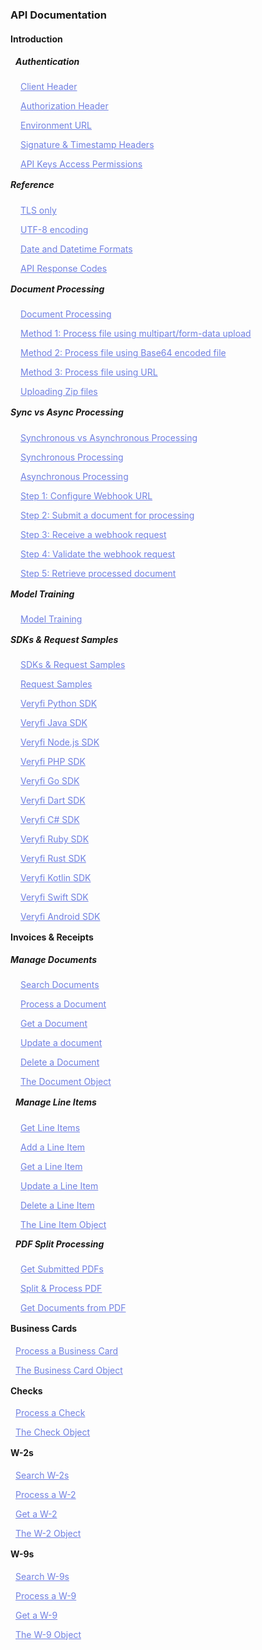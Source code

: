 <h3 className="h3-title" id="new-api-docs-toc">API Documentation</h3>

<h4 className="h4-title bold-text">Introduction</h3>

<h5 className="h5-title bold-text" style="margin-left: 8px">Authentication</h5>

<a className="toc-links" href='/api/docs/auth/#new-api-docs-client-header' style="color: #7080E2; margin-left: 16px">Client Header</a>

<a className="toc-links" href='/api/docs/auth/#new-api-docs-authorization-header' style="color: #7080E2; margin-left: 16px">Authorization Header</a>

<a className="toc-links" href='/api/docs/auth/#new-api-docs-enviroment-url' style="color: #7080E2; margin-left: 16px">Environment URL</a>

<a className="toc-links" href='/api/docs/auth/#new-api-docs-signature-timestamp' style="color: #7080E2; margin-left: 16px">Signature & Timestamp Headers</a>

<a className="toc-links" href='/api/docs/auth/#new-api-docs-api-keys-permission' style="color: #7080E2; margin-left: 16px">API Keys Access Permissions</a>

<h5 className="h5-title bold-text" style="margin-top: 16px">Reference</h5>

<a className="toc-links" href='/api/docs/api-docs-introduction-reference/#api-docs-tls' style="color: #7080E2; margin-left: 16px">TLS only</a>

<a className="toc-links" href='/api/docs/api-docs-introduction-reference/#api-docs-utf-encoding' style="color: #7080E2; margin-left: 16px">UTF-8 encoding</a>

<a className="toc-links" href='/api/docs/api-docs-introduction-reference/#api-docs-date-datetime' style="color: #7080E2; margin-left: 16px">Date and Datetime Formats</a>

<a className="toc-links" href='/api/docs/api-docs-introduction-reference/#api-docs-response-codes' style="color: #7080E2; margin-left: 16px">API Response Codes</a>

<h5 className="h5-title bold-text" style="margin-top: 16px">Document Processing</h5>

<a className="toc-links" href='/api/docs/documents/process/#api-docs-document-processing' style="color: #7080E2; margin-left: 16px">Document Processing</a>

<a className="toc-links" href='/api/docs/documents/process/#form-data-upload-new-api-docs' style="color: #7080E2; margin-left: 16px">Method 1: Process file using multipart/form-data upload</a>

<a className="toc-links" href='/api/docs/documents/process/#base-64-new-api-docs' style="color: #7080E2; margin-left: 16px">Method 2: Process file using Base64 encoded file</a>

<a className="toc-links" href='/api/docs/documents/process/#using-a-url-new-api-docs' style="color: #7080E2; margin-left: 16px">Method 3: Process file using URL</a>

<a className="toc-links" href='/api/docs/documents/process/#uploading-zip-file-new-api-docs' style="color: #7080E2; margin-left: 16px">Uploading Zip files</a>

<h5 className="h5-title bold-text" style="margin-top: 16px">Sync vs Async Processing</h5>

<a className="toc-links" href='/api/docs/api-docs-process-asynchronous/#api-docs-sync-async' style="color: #7080E2; margin-left: 16px">Synchronous vs Asynchronous Processing</a>

<a className="toc-links" href='/api/docs/api-docs-process-asynchronous/#synchronous-response-new-api-docs' style="color: #7080E2; margin-left: 16px">Synchronous Processing</a>

<a className="toc-links" href='/api/docs/api-docs-process-asynchronous/#asynchronous-new-api-docs' style="color: #7080E2; margin-left: 16px">Asynchronous Processing</a>

<a className="toc-links" href='/api/docs/api-docs-process-asynchronous/#set-webhooks-new-api-docs' style="color: #7080E2; margin-left: 16px">Step 1: Configure Webhook URL</a>

<a className="toc-links" href='/api/docs/api-docs-process-asynchronous/#submit-document-new-api-docs' style="color: #7080E2; margin-left: 16px">Step 2: Submit a document for processing</a>

<a className="toc-links" href='/api/docs/api-docs-process-asynchronous/#receive-webhook-new-api-docs' style="color: #7080E2; margin-left: 16px">Step 3: Receive a webhook request</a>

<a className="toc-links" href='/api/docs/api-docs-process-asynchronous/#validate-webhook-new-api-docs' style="color: #7080E2; margin-left: 16px">Step 4: Validate the webhook request</a>

<a className="toc-links" href='/api/docs/api-docs-process-asynchronous/#retrieve-document-new-api-docs' style="color: #7080E2; margin-left: 16px">Step 5: Retrieve processed document</a>

<h5 className="h5-title bold-text" style="margin-top: 16px">Model Training</h5>

<a className="toc-links" href='/api/docs/documents/train/#api-docs-model-training' style="color: #7080E2; margin-left: 16px">Model Training</a>

<h5 className="h5-title bold-text" style="margin-top: 16px">SDKs & Request Samples</h5>

<a className="toc-links" href='/api/docs/sdks/#sdk-samples-intro' style="color: #7080E2; margin-left: 16px">SDKs & Request Samples</a>

<a className="toc-links" href='/api/docs/sdks/#sdk-samples-uipath-postman' style="color: #7080E2; margin-left: 16px">Request Samples</a>

<a className="toc-links" href='/api/docs/sdks/#python-sdk-new-api-docs' style="color: #7080E2; margin-left: 16px">Veryfi Python SDK</a>

<a className="toc-links" href='/api/docs/sdks/#java-sdk-new-api-docs' style="color: #7080E2; margin-left: 16px">Veryfi Java SDK</a>

<a className="toc-links" href='/api/docs/sdks/#node-sdk-new-api-docs' style="color: #7080E2; margin-left: 16px">Veryfi Node.js SDK</a>

<a className="toc-links" href='/api/docs/sdks/#php-sdk-new-api-docs' style="color: #7080E2; margin-left: 16px">Veryfi PHP SDK</a>

<a className="toc-links" href='/api/docs/sdks/#go-sdk-new-api-docs' style="color: #7080E2; margin-left: 16px">Veryfi Go SDK</a>

<a className="toc-links" href='/api/docs/sdks/#dart-sdk-new-api-docs' style="color: #7080E2; margin-left: 16px">Veryfi Dart SDK</a>

<a className="toc-links" href='/api/docs/sdks/#csharp-sdk-new-api-docs' style="color: #7080E2; margin-left: 16px">Veryfi C# SDK</a>

<a className="toc-links" href='/api/docs/sdks/#ruby-sdk-new-api-docs' style="color: #7080E2; margin-left: 16px">Veryfi Ruby SDK</a>

<a className="toc-links" href='/api/docs/sdks/#rust-sdk-new-api-docs' style="color: #7080E2; margin-left: 16px">Veryfi Rust SDK</a>

<a className="toc-links" href='/api/docs/sdks/#kotlin-sdk-new-api-docs' style="color: #7080E2; margin-left: 16px">Veryfi Kotlin SDK</a>

<a className="toc-links" href='/api/docs/sdks/#swift-sdk-new-api-docs' style="color: #7080E2; margin-left: 16px">Veryfi Swift SDK</a>

<a className="toc-links" href='/api/docs/sdks/#android-sdk-new-api-docs' style="color: #7080E2; margin-left: 16px">Veryfi Android SDK</a>

<h4 className="h4-title bold-text" style="margin-top: 16px">Invoices & Receipts</h5>

<h5 className="h5-title bold-text" style="margin-top: 16px;">Manage Documents</h5>

<a className="toc-links" href='/api/docs/api-docs-v2/#/paths/api-v8-partner-documents/get' style="color: #7080E2; margin-left: 16px">Search Documents</a>

<a className="toc-links" href='/api/docs/api-docs-v2/#/paths/api-v8-partner-documents/post' style="color: #7080E2; margin-left: 16px">Process a Document</a>

<a className="toc-links" href='/api/docs/api-docs-v2/#/paths/api-v8-partner-documents-document_id/get' style="color: #7080E2; margin-left: 16px">Get a Document</a>

<a className="toc-links" href='/api/docs/api-docs-v2/#/paths/api-v8-partner-documents-document_id/put' style="color: #7080E2; margin-left: 16px">Update a document</a>

<a className="toc-links" href='/api/docs/api-docs-v2/#/paths/api-v8-partner-documents-document_id/delete' style="color: #7080E2; margin-left: 16px">Delete a Document</a>

<a className="toc-links" href='/api/docs/api-docs-v2/#/schemas/Document' style="color: #7080E2; margin-left: 16px">The Document Object</a>

<h5 className="h5-title bold-text" style="margin-top: 16px; margin-left: 8px">Manage Line Items</h5>

<a className="toc-links" href='/api/docs/api-docs-v2/#/operations/getLineItems' style="color: #7080E2; margin-left: 16px">Get Line Items</a>

<a className="toc-links" href='/api/docs/api-docs-v2/#/operations/addLineItem' style="color: #7080E2; margin-left: 16px">Add a Line Item</a>

<a className="toc-links" href='/api/docs/api-docs-v2/#/operations/getLineItem' style="color: #7080E2; margin-left: 16px">Get a Line Item</a>

<a className="toc-links" href='/api/docs/api-docs-v2/#/operations/updateLineItem' style="color: #7080E2; margin-left: 16px">Update a Line Item</a>

<a className="toc-links" href='/api/docs/api-docs-v2/#/operations/deleteLineItem' style="color: #7080E2; margin-left: 16px">Delete a Line Item</a>

<a className="toc-links" href='/api/docs/api-docs-v2/#/schemas/DetailedLineItem' style="color: #7080E2; margin-left: 16px">The Line Item Object</a>

<h5 className="h5-title bold-text" style="margin-top: 8px; margin-left: 8px">PDF Split Processing</h5>

<a className="toc-links" href='/api/docs/api-docs-split-processing-v2/#/paths/api-v8-partner-documents-set-async/get' style="color: #7080E2; margin-left: 16px">Get Submitted PDFs</a>

<a className="toc-links" href='/api/docs/api-docs-split-processing-v2/#/paths/api-v8-partner-documents-set-async/post' style="color: #7080E2; margin-left: 16px">Split & Process PDF</a>

<a className="toc-links" href='/api/docs/api-docs-split-processing-v2/#/paths/api-v8-partner-documents-set-async-document_id/get' style="color: #7080E2; margin-left: 16px">Get Documents from PDF</a>

<h4 className="h4-title bold-text" style="margin-top: 16px">Business Cards</h4>

<a className="toc-links" href='/api/docs/api-docs-business-cards-v2/#/paths/api-v7-partner-business-cards/post' style="color: #7080E2; margin-left: 8px">Process a Business Card</a>

<a className="toc-links" href='/api/docs/api-docs-business-cards-v2/#/schemas/BusinessCard' style="color: #7080E2; margin-left: 8px">The Business Card Object</a>

<h4 className="h4-title bold-text" style="margin-top: 16px">Checks</h4>

<a className="toc-links" href='/api/docs/api-docs-checks-v2/#/operations/processCheck' style="color: #7080E2; margin-left: 8px">Process a Check</a>

<a className="toc-links" href='/api/docs/api-docs-checks-v2/#/schemas/Check' style="color: #7080E2; margin-left: 8px">The Check Object</a>

<h4 className="h4-title bold-text" style="margin-top: 16px">W-2s</h4>

<a className="toc-links" href='/api/docs/api-docs-w2-v2/#/paths/api-v8-partner-w2s/get' style="color: #7080E2; margin-left: 8px">Search W-2s</a>

<a className="toc-links" href='/api/docs/api-docs-w2-v2/#/paths/api-v8-partner-w2s/post' style="color: #7080E2; margin-left: 8px">Process a W-2</a>

<a className="toc-links" href='/api/docs/api-docs-w2-v2/#/paths/api-v8-partner-w2s-document_id/get' style="color: #7080E2; margin-left: 8px">Get a W-2</a>

<a className="toc-links" href='/api/docs/api-docs-w2-v2/#/schemas/W2Response' style="color: #7080E2; margin-left: 8px">The W-2 Object</a>

<h4 className="h4-title bold-text" style="margin-top: 16px">W-9s</h4>

<a className="toc-links" href='/api/docs/api-docs-w9-v2/#/paths/api-v8-partner-w9s/get' style="color: #7080E2; margin-left: 8px">Search W-9s</a>

<a className="toc-links" href='/api/docs/api-docs-w9-v2/#/paths/api-v8-partner-w9s/post' style="color: #7080E2; margin-left: 8px">Process a W-9</a>

<a className="toc-links" href='/api/docs/api-docs-w9-v2/#/paths/api-v8-partner-w9s-document_id/get' style="color: #7080E2; margin-left: 8px">Get a W-9</a>

<a className="toc-links" href='/api/docs/api-docs-w9-v2/#/schemas/W9' style="color: #7080E2; margin-left: 8px">The W-9 Object</a>
